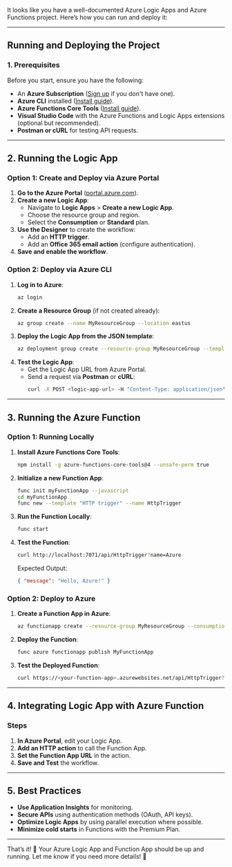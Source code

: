 It looks like you have a well-documented Azure Logic Apps and Azure Functions project. Here’s how you can run and deploy it:

---

## **Running and Deploying the Project**

### **1. Prerequisites**
Before you start, ensure you have the following:
- An **Azure Subscription** ([Sign up](https://portal.azure.com) if you don't have one).
- **Azure CLI** installed ([Install guide](https://learn.microsoft.com/en-us/cli/azure/install-azure-cli)).
- **Azure Functions Core Tools** ([Install guide](https://learn.microsoft.com/en-us/azure/azure-functions/functions-run-local)).
- **Visual Studio Code** with the Azure Functions and Logic Apps extensions (optional but recommended).
- **Postman or cURL** for testing API requests.

---

## **2. Running the Logic App**
### **Option 1: Create and Deploy via Azure Portal**
1. **Go to the Azure Portal** ([portal.azure.com](https://portal.azure.com)).
2. **Create a new Logic App**:
   - Navigate to **Logic Apps** > **Create a new Logic App**.
   - Choose the resource group and region.
   - Select the **Consumption** or **Standard** plan.
3. **Use the Designer** to create the workflow:
   - Add an **HTTP trigger**.
   - Add an **Office 365 email action** (configure authentication).
4. **Save and enable the workflow**.

### **Option 2: Deploy via Azure CLI**
1. **Log in to Azure**:
   ```bash
   az login
   ```
2. **Create a Resource Group** (if not created already):
   ```bash
   az group create --name MyResourceGroup --location eastus
   ```
3. **Deploy the Logic App from the JSON template**:
   ```bash
   az deployment group create --resource-group MyResourceGroup --template-file logicapp.json
   ```
4. **Test the Logic App**:
   - Get the Logic App URL from Azure Portal.
   - Send a request via **Postman** or **cURL**:
     ```bash
     curl -X POST <logic-app-url> -H "Content-Type: application/json" -d '{}'
     ```

---

## **3. Running the Azure Function**
### **Option 1: Running Locally**
1. **Install Azure Functions Core Tools**:
   ```bash
   npm install -g azure-functions-core-tools@4 --unsafe-perm true
   ```
2. **Initialize a new Function App**:
   ```bash
   func init myFunctionApp --javascript
   cd myFunctionApp
   func new --template "HTTP trigger" --name HttpTrigger
   ```
3. **Run the Function Locally**:
   ```bash
   func start
   ```
4. **Test the Function**:
   ```bash
   curl http://localhost:7071/api/HttpTrigger?name=Azure
   ```
   Expected Output:
   ```json
   { "message": "Hello, Azure!" }
   ```

### **Option 2: Deploy to Azure**
1. **Create a Function App in Azure**:
   ```bash
   az functionapp create --resource-group MyResourceGroup --consumption-plan-location eastus --runtime node --functions-version 4 --name MyFunctionApp
   ```
2. **Deploy the Function**:
   ```bash
   func azure functionapp publish MyFunctionApp
   ```
3. **Test the Deployed Function**:
   ```bash
   curl https://<your-function-app>.azurewebsites.net/api/HttpTrigger?name=Azure
   ```

---

## **4. Integrating Logic App with Azure Function**
### **Steps**
1. **In Azure Portal**, edit your Logic App.
2. **Add an HTTP action** to call the Function App.
3. **Set the Function App URL** in the action.
4. **Save and Test** the workflow.

---

## **5. Best Practices**
- **Use Application Insights** for monitoring.
- **Secure APIs** using authentication methods (OAuth, API keys).
- **Optimize Logic Apps** by using parallel execution where possible.
- **Minimize cold starts** in Functions with the Premium Plan.

---

That’s it! 🎯 Your Azure Logic App and Function App should be up and running. Let me know if you need more details! 🚀
